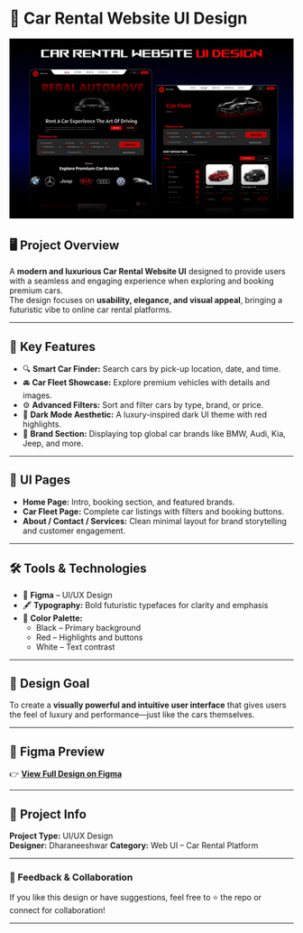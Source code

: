# 🚗 Car Rental Website UI Design  

![Car Rental Website UI Design](Desktop.png)

## 🖥️ Project Overview  
A **modern and luxurious Car Rental Website UI** designed to provide users with a seamless and engaging experience when exploring and booking premium cars.  
The design focuses on **usability, elegance, and visual appeal**, bringing a futuristic vibe to online car rental platforms.

---

## 🎯 Key Features  
- 🔍 **Smart Car Finder:** Search cars by pick-up location, date, and time.  
- 🚘 **Car Fleet Showcase:** Explore premium vehicles with details and images.  
- ⚙️ **Advanced Filters:** Sort and filter cars by type, brand, or price.  
- 🌙 **Dark Mode Aesthetic:** A luxury-inspired dark UI theme with red highlights.  
- 💎 **Brand Section:** Displaying top global car brands like BMW, Audi, Kia, Jeep, and more.  

---

## 🧩 UI Pages  
- **Home Page:** Intro, booking section, and featured brands.  
- **Car Fleet Page:** Complete car listings with filters and booking buttons.  
- **About / Contact / Services:** Clean minimal layout for brand storytelling and customer engagement.

---

## 🛠️ Tools & Technologies  
- 🎨 **Figma** – UI/UX Design  
- 🖋️ **Typography:** Bold futuristic typefaces for clarity and emphasis  
- 🌈 **Color Palette:**  
  - Black – Primary background  
  - Red – Highlights and buttons  
  - White – Text contrast  

---

## 🎨 Design Goal  
To create a **visually powerful and intuitive user interface** that gives users the feel of luxury and performance—just like the cars themselves.

---

## 🔗 Figma Preview  
👉 [**View Full Design on Figma**](https://www.figma.com/design/2pr2QdSxsepnFId2KvEmQU/Untitled?node-id=0-1&t=H2JclPUI6dBy3vri-1)

---

## 📁 Project Info  
**Project Type:** UI/UX Design  
**Designer:** Dharaneeshwar 
**Category:** Web UI – Car Rental Platform  

---

### 💬 Feedback & Collaboration  
If you like this design or have suggestions, feel free to ⭐ the repo or connect for collaboration!

---
